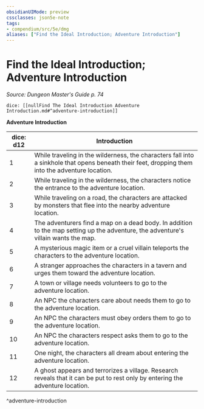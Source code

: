 ```yaml
---
obsidianUIMode: preview
cssclasses: json5e-note
tags:
- compendium/src/5e/dmg
aliases: ["Find the Ideal Introduction; Adventure Introduction"]
---
```

# Find the Ideal Introduction; Adventure Introduction
*Source: Dungeon Master's Guide p. 74* 

`dice: [[nullFind The Ideal Introduction Adventure Introduction.md#^adventure-introduction]]`

**Adventure Introduction**

| dice: d12 | Introduction |
|-----------|--------------|
| 1 | While traveling in the wilderness, the characters fall into a sinkhole that opens beneath their feet, dropping them into the adventure location. |
| 2 | While traveling in the wilderness, the characters notice the entrance to the adventure location. |
| 3 | While traveling on a road, the characters are attacked by monsters that flee into the nearby adventure location. |
| 4 | The adventurers find a map on a dead body. In addition to the map setting up the adventure, the adventure's villain wants the map. |
| 5 | A mysterious magic item or a cruel villain teleports the characters to the adventure location. |
| 6 | A stranger approaches the characters in a tavern and urges them toward the adventure location. |
| 7 | A town or village needs volunteers to go to the adventure location. |
| 8 | An NPC the characters care about needs them to go to the adventure location. |
| 9 | An NPC the characters must obey orders them to go to the adventure location. |
| 10 | An NPC the characters respect asks them to go to the adventure location. |
| 11 | One night, the characters all dream about entering the adventure location. |
| 12 | A ghost appears and terrorizes a village. Research reveals that it can be put to rest only by entering the adventure location. |
^adventure-introduction